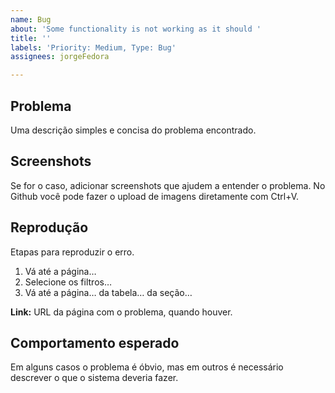 ```yaml
---
name: Bug
about: 'Some functionality is not working as it should '
title: ''
labels: 'Priority: Medium, Type: Bug'
assignees: jorgeFedora

---
```


## Problema
Uma descrição simples e concisa do problema encontrado.

## Screenshots
Se for o caso, adicionar screenshots que ajudem a entender o problema. No Github você pode fazer o upload de imagens diretamente com Ctrl+V.

## Reprodução
Etapas para reproduzir o erro.

1. Vá até a página…
2. Selecione os filtros…
3. Vá até a página… da tabela… da seção…

**Link:** URL da página com o problema, quando houver.

## Comportamento esperado
Em alguns casos o problema é óbvio, mas em outros é necessário descrever o que o sistema deveria fazer.
